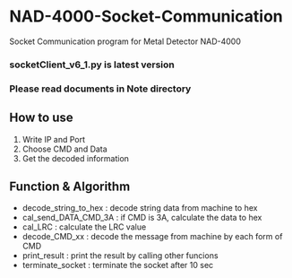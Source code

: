 # NAD-4000-Socket-Communication
Socket Communication program for Metal Detector NAD-4000
### socketClient_v6_1.py is latest version
### Please read documents in Note directory

## How to use
1. Write IP and Port
2. Choose CMD and Data
3. Get the decoded information

## Function & Algorithm
- decode_string_to_hex : decode string data from machine to hex
- cal_send_DATA_CMD_3A : if CMD is 3A, calculate the data to hex
- cal_LRC : calculate the LRC value
- decode_CMD_xx : decode the message from machine by each form of CMD
- print_result : print the result by calling other funcions
- terminate_socket : terminate the socket after 10 sec
